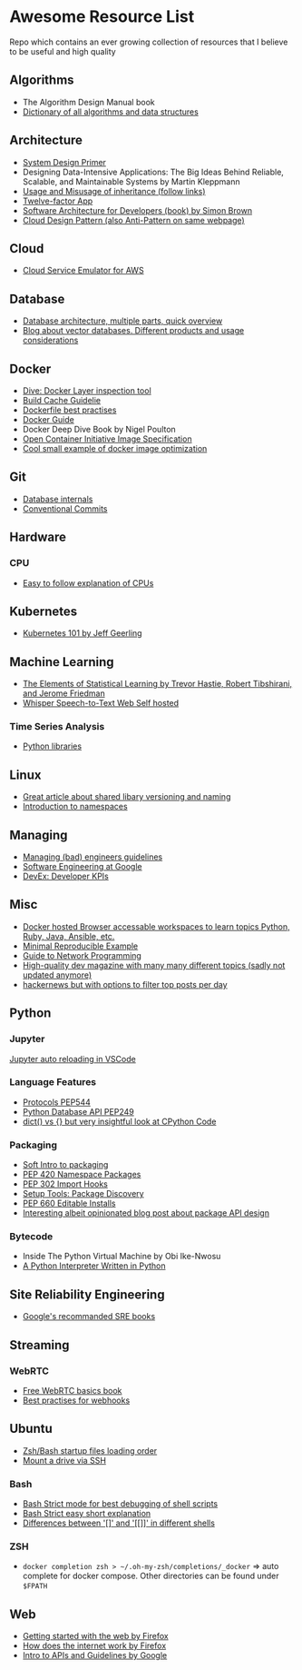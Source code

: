 # Awesome Resource List

Repo which contains an ever growing collection of resources that I believe to be useful and high quality

## Algorithms

* The Algorithm Design Manual book
* [Dictionary of all algorithms and data structures](https://xlinux.nist.gov/dads/)

## Architecture

* [System Design Primer](https://github.com/donnemartin/system-design-primer)
* Designing Data-Intensive Applications: The Big Ideas Behind Reliable, Scalable, and Maintainable Systems by Martin Kleppmann
* [Usage and Misusage of inheritance (follow links)](https://solicited-thoughts.bearblog.dev/why-people-misuse-inheritance/)
* [Twelve-factor App](https://12factor.net/)
* [Software Architecture for Developers (book) by Simon Brown](https://softwarearchitecturefordevelopers.com/)
* [Cloud Design Pattern (also Anti-Pattern on same webpage)](https://learn.microsoft.com/en-us/azure/architecture/patterns/)

## Cloud

* [Cloud Service Emulator for AWS](https://github.com/localstack/localstack)

## Database

* [Database architecture, multiple parts, quick overview](https://scaleyourapp.com/database-architecture/)
* [Blog about vector databases. Different products and usage considerations](https://thedataquarry.com/posts/vector-db-1/)

## Docker

* [Dive: Docker Layer inspection tool](https://github.com/wagoodman/dive)
* [Build Cache Guidelie](https://docs.docker.com/build/cache/)
* [Dockerfile best practises](https://docs.docker.com/develop/develop-images/dockerfile_best-practices/)
* [Docker Guide](https://github.com/mikeroyal/Docker-Guide)
* Docker Deep Dive Book by Nigel Poulton
* [Open Container Initiative Image Specification](https://github.com/opencontainers/image-spec/blob/main/spec.md)
* [Cool small example of docker image optimization](https://bhupesh.me/publishing-my-first-ever-dockerfile-optimization-ugit/)

## Git

* [Database internals](https://github.blog/2022-08-29-gits-database-internals-i-packed-object-store/)
* [Conventional Commits](https://www.conventionalcommits.org/en/v1.0.0/)

## Hardware

### CPU

* [Easy to follow explanation of CPUs](https://cpu.land)

## Kubernetes

* [Kubernetes 101 by Jeff Geerling](https://github.com/geerlingguy/kubernetes-101)

## Machine Learning

* [The Elements of Statistical Learning by Trevor Hastie, Robert Tibshirani, and Jerome Friedman](https://hastie.su.domains/ElemStatLearn/)
* [Whisper Speech-to-Text Web Self hosted](https://codeberg.org/pluja/web-whisper-plus/src/branch/main/README.md#user-content-self-hosting)

### Time Series Analysis

* [Python libraries](https://robjhyndman.com/hyndsight/python_time_series.html)

## Linux

* [Great article about shared libary versioning and naming](https://dcreager.net/2017/10/shared-library-versions/)
* [Introduction to namespaces](https://blog.quarkslab.com/digging-into-linux-namespaces-part-1.html)

## Managing

* [Managing (bad) engineers guidelines](https://vadimkravcenko.com/shorts/managing-bad-engineers/)
* [Software Engineering at Google](https://abseil.io/resources/swe-book/html/toc.html)
* [DevEx: Developer KPIs](https://queue.acm.org/detail.cfm?id=3595878)

## Misc

* [Docker hosted Browser accessable workspaces to learn topics Python, Ruby, Java, Ansible, etc.](https://github.com/bluxmit/alnoda-workspaces/tree/main)
* [Minimal Reproducible Example](https://stackoverflow.com/help/minimal-reproducible-example)
* [Guide to Network Programming](https://beej.us/guide/bgnet/html/)
* [High-quality dev magazine with many many different topics (sadly not updated anymore)](https://increment.com/)
* [hackernews but with options to filter top posts per day](https://hckrnews.com/)

## Python

### Jupyter

[Jupyter auto reloading in VSCode](https://github.com/microsoft/vscode-jupyter/issues/4555#issuecomment-1126409695)

### Language Features

* [Protocols PEP544](https://peps.python.org/pep-0544/)
* [Python Database API PEP249](https://peps.python.org/pep-0249/)
* [dict() vs {} but very insightful look at CPython Code](https://madebyme.today/blog/python-dict-vs-curly-brackets/) 

### Packaging

* [Soft Intro to packaging](https://py-pkgs.org/04-package-structure.html)
* [PEP 420 Namespace Packages](https://peps.python.org/pep-0420/)
* [PEP 302 Import Hooks](https://peps.python.org/pep-0302/)
* [Setup Tools: Package Discovery](https://setuptools.pypa.io/en/latest/pkg_resources.html)
* [PEP 660 Editable Installs](https://peps.python.org/pep-0660/)
* [Interesting albeit opinionated blog post about package API design](https://benhoyt.com/writings/python-api-design/)

### Bytecode

* Inside The Python Virtual Machine by Obi Ike-Nwosu
* [A Python Interpreter Written in Python](https://www.aosabook.org/en/500L/a-python-interpreter-written-in-python.html)

## Site Reliability Engineering

* [Google's recommanded SRE books](https://sre.google/books/)

## Streaming

### WebRTC

* [Free WebRTC basics book](https://webrtcforthecurious.com/)
* [Best practises for webhooks](https://webhooks.fyi/)

## Ubuntu

* [Zsh/Bash startup files loading order](https://shreevatsa.wordpress.com/2008/03/30/zshbash-startup-files-loading-order-bashrc-zshrc-etc/)
* [Mount a drive via SSH](https://askubuntu.com/a/871389)

### Bash

* [Bash Strict mode for best debugging of shell scripts](http://redsymbol.net/articles/unofficial-bash-strict-mode/)
* [Bash Strict easy short explanation](https://gist.github.com/mohanpedala/1e2ff5661761d3abd0385e8223e16425)
* [Differences between '\[\]' and '\[\[\]\]' in different shells](https://mywiki.wooledge.org/BashFAQ/031)

### ZSH

* `docker completion zsh > ~/.oh-my-zsh/completions/_docker` => auto complete for docker compose. Other directories can be found under `$FPATH`

## Web

* [Getting started with the web by Firefox](https://developer.mozilla.org/en-US/docs/Learn/Getting_started_with_the_web)
* [How does the internet work by Firefox](https://developer.mozilla.org/en-US/docs/Learn/Common_questions/Web_mechanics/How_does_the_Internet_work)
* [Intro to APIs and Guidelines by Google](https://google.aip.dev/1)
